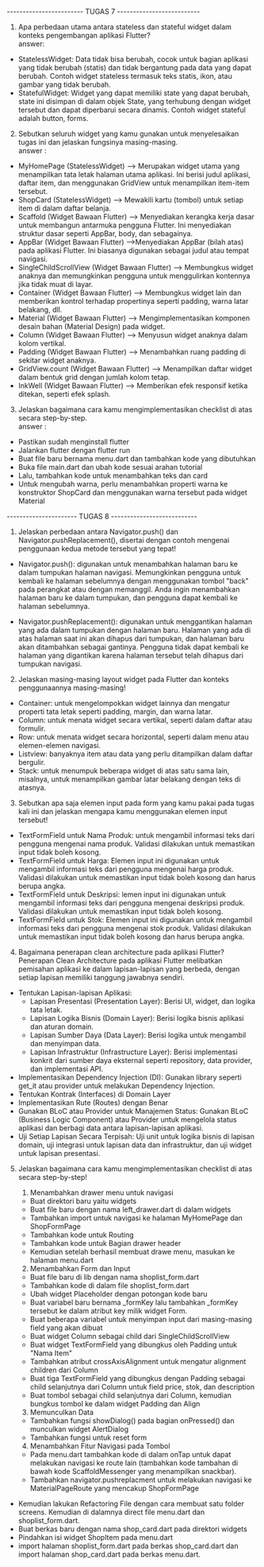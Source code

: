 ------------------------ TUGAS 7 --------------------------

1. Apa perbedaan utama antara stateless dan stateful widget dalam konteks pengembangan aplikasi Flutter?<br>
answer:<br>
- StatelessWidget: Data tidak bisa berubah, cocok untuk bagian aplikasi yang tidak berubah (statis) dan tidak bergantung pada data yang dapat berubah. Contoh widget stateless termasuk teks statis, ikon, atau gambar yang tidak berubah.<br>
- StatefulWidget: Widget yang dapat memiliki state yang dapat berubah, state ini disimpan di dalam objek State, yang terhubung dengan widget tersebut dan dapat diperbarui secara dinamis. Contoh widget stateful adalah button, forms. 

2. Sebutkan seluruh widget yang kamu gunakan untuk menyelesaikan tugas ini dan jelaskan fungsinya masing-masing.<br>
answer : <br>
- MyHomePage (StatelessWidget) --> Merupakan widget utama yang menampilkan tata letak halaman utama aplikasi. Ini berisi judul aplikasi, daftar item, dan menggunakan GridView untuk menampilkan item-item tersebut.
- ShopCard (StatelessWidget) --> Mewakili kartu (tombol) untuk setiap item di dalam daftar belanja.
- Scaffold (Widget Bawaan Flutter) --> Menyediakan kerangka kerja dasar untuk membangun antarmuka pengguna Flutter. Ini menyediakan struktur dasar seperti AppBar, body, dan sebagainya.
- AppBar  (Widget Bawaan Flutter) -->Menyediakan AppBar (bilah atas) pada aplikasi Flutter. Ini biasanya digunakan sebagai judul atau tempat navigasi.
- SingleChildScrollView  (Widget Bawaan Flutter) --> Membungkus widget anaknya dan memungkinkan pengguna untuk menggulirkan kontennya jika tidak muat di layar.
- Container (Widget Bawaan Flutter) --> Membungkus widget lain dan memberikan kontrol terhadap propertinya seperti padding, warna latar belakang, dll.
- Material (Widget Bawaan Flutter) --> Mengimplementasikan komponen desain bahan (Material Design) pada widget.
- Column  (Widget Bawaan Flutter) --> Menyusun widget anaknya dalam kolom vertikal.
- Padding  (Widget Bawaan Flutter) --> Menambahkan ruang padding di sekitar widget anaknya.
- GridView.count (Widget Bawaan Flutter) --> Menampilkan daftar widget dalam bentuk grid dengan jumlah kolom tetap.
- InkWell (Widget Bawaan Flutter) --> Memberikan efek responsif ketika ditekan, seperti efek splash.

3.  Jelaskan bagaimana cara kamu mengimplementasikan checklist di atas secara step-by-step. <br>
answer : <br>
- Pastikan sudah menginstall flutter 
- Jalankan flutter dengan flutter run 
- Buat file baru bernama menu.dart dan tambahkan kode yang dibutuhkan 
- Buka file main.dart dan ubah kode sesuai arahan tutorial 
- Lalu, tambahkan kode untuk menambahkan teks dan card
- Untuk mengubah warna, perlu menambahkan properti warna ke konstruktor ShopCard dan menggunakan warna tersebut pada widget Material

---------------------- TUGAS 8 --------------------------- 

1. Jelaskan perbedaan antara Navigator.push() dan Navigator.pushReplacement(), disertai dengan contoh mengenai penggunaan kedua metode tersebut yang tepat!<br>
- Navigator.push(): digunakan untuk menambahkan halaman baru ke dalam tumpukan halaman navigasi. Memungkinkan pengguna untuk kembali ke halaman sebelumnya dengan menggunakan tombol "back" pada perangkat atau dengan memanggil. Anda ingin menambahkan halaman baru ke dalam tumpukan, dan pengguna dapat kembali ke halaman sebelumnya.

- Navigator.pushReplacement(): digunakan untuk menggantikan halaman yang ada dalam tumpukan dengan halaman baru. Halaman yang ada di atas halaman saat ini akan dihapus dari tumpukan, dan halaman baru akan ditambahkan sebagai gantinya. Pengguna tidak dapat kembali ke halaman yang digantikan karena halaman tersebut telah dihapus dari tumpukan navigasi.

2. Jelaskan masing-masing layout widget pada Flutter dan konteks penggunaannya masing-masing!<br>
- Container: untuk mengelompokkan widget lainnya dan mengatur properti tata letak seperti padding, margin, dan warna latar.
- Column: untuk menata widget secara vertikal, seperti dalam daftar atau formulir.
- Row: untuk menata widget secara horizontal, seperti dalam menu atau elemen-elemen navigasi.
- Listview:  banyaknya item atau data yang perlu ditampilkan dalam daftar bergulir.
- Stack: untuk menumpuk beberapa widget di atas satu sama lain, misalnya, untuk menampilkan gambar latar belakang dengan teks di atasnya.

3.  Sebutkan apa saja elemen input pada form yang kamu pakai pada tugas kali ini dan jelaskan mengapa kamu menggunakan elemen input tersebut!<br>
- TextFormField untuk Nama Produk: untuk mengambil informasi teks dari pengguna mengenai nama produk. Validasi dilakukan untuk memastikan input tidak boleh kosong.
- TextFormField untuk Harga:  Elemen input ini digunakan untuk mengambil informasi teks dari pengguna mengenai harga produk. Validasi dilakukan untuk memastikan input tidak boleh kosong dan harus berupa angka.
- TextFormField untuk Deskripsi: lemen input ini digunakan untuk mengambil informasi teks dari pengguna mengenai deskripsi produk. Validasi dilakukan untuk memastikan input tidak boleh kosong.
- TextFormField untuk Stok:  Elemen input ini digunakan untuk mengambil informasi teks dari pengguna mengenai stok produk. Validasi dilakukan untuk memastikan input tidak boleh kosong dan harus berupa angka.

4.  Bagaimana penerapan clean architecture pada aplikasi Flutter?<br>
Penerapan Clean Architecture pada aplikasi Flutter melibatkan pemisahan aplikasi ke dalam lapisan-lapisan yang berbeda, dengan setiap lapisan memiliki tanggung jawabnya sendiri. <br>
- Tentukan Lapisan-lapisan Aplikasi:
  - Lapisan Presentasi (Presentation Layer): Berisi UI, widget, dan logika tata letak.
  - Lapisan Logika Bisnis (Domain Layer): Berisi logika bisnis aplikasi dan aturan domain.
  - Lapisan Sumber Daya (Data Layer): Berisi logika untuk mengambil dan menyimpan data. 
  - Lapisan Infrastruktur (Infrastructure Layer): Berisi implementasi konkrit dari sumber daya eksternal seperti repository, data provider, dan implementasi API.
- Implementasikan Dependency Injection (DI): Gunakan library seperti get_it atau provider untuk melakukan Dependency Injection. <br>
- Tentukan Kontrak (Interfaces) di Domain Layer<br>
- Implementasikan Rute (Routes) dengan Benar<br>
- Gunakan BLoC atau Provider untuk Manajemen Status: Gunakan BLoC (Business Logic Component) atau Provider untuk mengelola status aplikasi dan berbagi data antara lapisan-lapisan aplikasi.<br>
- Uji Setiap Lapisan Secara Terpisah: Uji unit untuk logika bisnis di lapisan domain, uji integrasi untuk lapisan data dan infrastruktur, dan uji widget untuk lapisan presentasi.

5. Jelaskan bagaimana cara kamu mengimplementasikan checklist di atas secara step-by-step! <br>
    1. Menambahkan drawer menu untuk navigasi
    - Buat direktori baru yaitu widgets
    - Buat file baru  dengan nama left_drawer.dart di dalam widgets
    - Tambahkan import untuk navigasi ke halaman MyHomePage dan ShopFormPage
    - Tambahkan kode untuk Routing
    - Tambahkan kode untuk Bagian drawer header
    - Kemudian setelah berhasil membuat drawe menu, masukan ke halaman menu.dart

    2. Menambahkan Form dan Input
    - Buat file baru di lib dengan nama shoplist_form.dart
    - Tambahkan kode di dalam file shoplist_form.dart
    - Ubah widget Placeholder dengan potongan kode baru
    - Buat variabel baru bernama _formKey lalu tambahkan _formKey tersebut ke dalam atribut key milik widget Form.
    - Buat beberapa variabel untuk menyimpan input dari masing-masing field yang akan dibuat
    - Buat widget Column sebagai child dari SingleChildScrollView
    - Buat widget TextFormField yang dibungkus oleh Padding untuk "Nama Item"
    - Tambahkan atribut crossAxisAlignment untuk mengatur alignment children dari Column
    - Buat tiga TextFormField yang dibungkus dengan Padding sebagai child selanjutnya dari Column untuk field price, stok, dan description
    - Buat tombol sebagai child selanjutnya dari Column, kemudian bungkus tombol ke dalam widget Padding dan Align

    3. Memunculkan Data
    - Tambahkan fungsi showDialog() pada bagian onPressed() dan munculkan widget AlertDialog
    - Tambahkan fungsi untuk reset form

    4. Menambahkan Fitur Navigasi pada Tombol
    - Pada menu.dart tambahkan kode di dalam onTap untuk dapat melakukan navigasi ke route lain (tambahkan kode tambahan di bawah kode ScaffoldMessenger yang menampilkan snackbar).
    - Tambahkan navigator.pushreplacment untuk melakukan navigasi ke MaterialPageRoute yang mencakup ShopFormPage

- Kemudian lakukan Refactoring File dengan cara membuat satu folder screens. Kemudian di dalamnya direct file menu.dart dan shoplist_form.dart.
- Buat berkas baru dengan nama shop_card.dart pada direktori widgets
- Pindahkan isi widget ShopItem pada menu.dart
- import halaman shoplist_form.dart pada berkas shop_card.dart dan import halaman shop_card.dart pada berkas menu.dart.